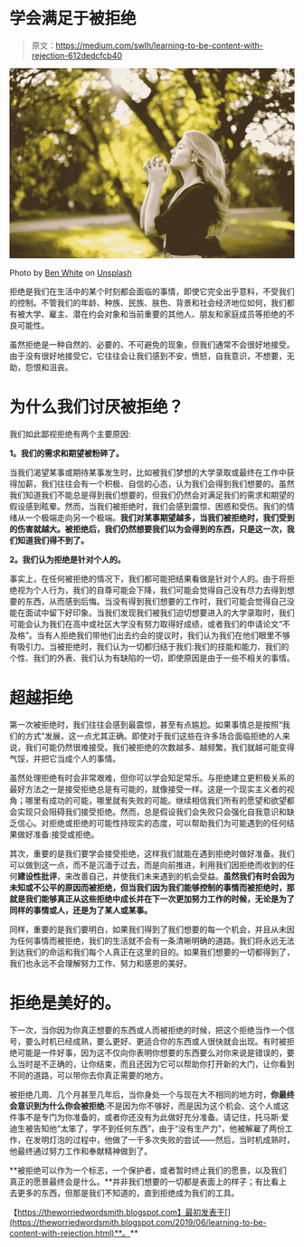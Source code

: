 # 学会满足于被拒绝

> 原文：<https://medium.com/swlh/learning-to-be-content-with-rejection-612dedcfcb40>

![](img/5d0c24aecf970568c2abb8e86c57f482.png)

Photo by [Ben White](https://unsplash.com/@benwhitephotography?utm_source=medium&utm_medium=referral) on [Unsplash](https://unsplash.com?utm_source=medium&utm_medium=referral)

拒绝是我们在生活中的某个时刻都会面临的事情，即使它完全出乎意料，不受我们的控制。不管我们的年龄、种族、民族、肤色、背景和社会经济地位如何，我们都有被大学、雇主、潜在约会对象和当前重要的其他人、朋友和家庭成员等拒绝的不良可能性。

虽然拒绝是一种自然的、必要的、不可避免的现象，但我们通常不会很好地接受。由于没有很好地接受它，它往往会让我们感到不安，愤怒，自我意识，不想要，无助，怨恨和沮丧。

# 为什么我们讨厌被拒绝？

我们如此鄙视拒绝有两个主要原因:

**1。我们的需求和期望被粉碎了。**

当我们渴望某事或期待某事发生时，比如被我们梦想的大学录取或最终在工作中获得加薪，我们往往会有一个积极、自信的心态，认为我们会得到我们想要的。虽然我们知道我们不能总是得到我们想要的，但我们仍然会对满足我们的需求和期望的假设感到眩晕。然而，当我们被拒绝时，我们会感到震惊、困惑和受伤。我们的情绪从一个极端走向另一个极端。**我们对某事期望越多，当我们被拒绝时，我们受到的伤害就越大。被拒绝后，我们仍然想要我们以为会得到的东西，只是这一次，我们知道我们得不到了。**

**2。我们认为拒绝是针对个人的。**

事实上，在任何被拒绝的情况下，我们都可能把结果看做是针对个人的。由于将拒绝视为个人行为，我们的自尊可能会下降，我们可能会觉得自己没有尽力去得到想要的东西，从而感到后悔。当没有得到我们想要的工作时，我们可能会觉得自己没能在面试中留下好印象。当我们发现我们被我们迫切想要进入的大学录取时，我们可能会认为我们在高中或社区大学没有努力取得好成绩，或者我们的申请论文“不及格”。当有人拒绝我们带他们出去约会的提议时，我们认为我们在他们眼里不够有吸引力。当被拒绝时，我们认为一切都归结于我们:我们的技能和能力、我们的个性、我们的外表、我们认为有缺陷的一切，即使原因是由于一些不相关的事情。

# 超越拒绝

第一次被拒绝时，我们往往会感到最震惊，甚至有点尴尬。如果事情总是按照“我们的方式”发展，这一点尤其正确。即使对于我们这些在许多场合面临拒绝的人来说，我们可能仍然很难接受。我们被拒绝的次数越多、越频繁，我们就越可能变得气馁，并把它当成个人的事情。

虽然处理拒绝有时会非常艰难，但你可以学会知足常乐。与拒绝建立更积极关系的最好方法之一是接受拒绝总是有可能的，就像接受一样。这是一个现实主义者的视角；哪里有成功的可能，哪里就有失败的可能。继续相信我们所有的愿望和欲望都会实现只会阻碍我们接受拒绝。然而，总是假设我们会失败只会强化自我意识和缺乏信心。对拒绝或拒绝的可能性持现实的态度，可以帮助我们为可能遇到的任何结果做好准备:接受或拒绝。

其次，重要的是我们要学会接受拒绝，这样我们就能在遇到拒绝时做好准备。我们可以做到这一点，而不是沉湎于过去，而是向前推进，利用我们因拒绝而收到的任何**建设性批评**，来改善自己，并使我们未来遇到的机会受益。**虽然我们有时会因为未知或不公平的原因而被拒绝，但当我们因为我们能够控制的事情而被拒绝时，那就是我们能够真正从这些拒绝中成长并在下一次更加努力工作的时候，无论是为了同样的事情或人，还是为了某人或某事。**

同样，重要的是我们要明白，如果我们得到了我们想要的每一个机会，并且从未因为任何事情而被拒绝，我们的生活就不会有一条清晰明确的道路。我们将永远无法到达我们的命运和我们每个人真正在这里的目的。如果我们想要的一切都得到了，我们也永远不会理解努力工作、努力和感恩的美好。

# 拒绝是美好的。

下一次，当你因为你真正想要的东西或人而被拒绝的时候，把这个拒绝当作一个信号，要么时机已经成熟，要么更好、更适合你的东西或人很快就会出现。有时被拒绝可能是一件好事，因为这不仅向你表明你想要的东西要么对你来说是错误的，要么当时是不正确的，让你结束，而且还因为它可以帮助你打开新的大门，让你看到不同的道路，可以带你去你真正需要的地方。

被拒绝几周、几个月甚至几年后，当你身处一个与现在大不相同的地方时，**你最终会意识到为什么你会被拒绝**:不是因为你不够好，而是因为这个机会、这个人或这件事不是专门为你准备的，或者你还没有为此做好充分准备。请记住，托马斯·爱迪生被告知他“太笨了，学不到任何东西”，由于“没有生产力”，他被解雇了两份工作，在发明灯泡的过程中，他做了一千多次失败的尝试——然后，当时机成熟时，他最终通过努力工作和奉献精神做到了。

**被拒绝可以作为一个标志，一个保护者，或者暂时终止我们的愿景，以及我们真正的愿景最终会是什么。**并非我们想要的一切都是表面上的样子；有比看上去更多的东西，但那是我们不知道的，直到拒绝成为我们的工具。

【https://theworriedwordsmith.blogspot.com】最初发表于[](https://theworriedwordsmith.blogspot.com/2019/06/learning-to-be-content-with-rejection.html)**。**